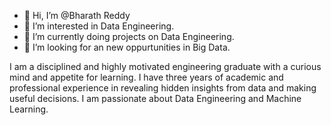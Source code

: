 - 👋 Hi, I’m @Bharath Reddy
- 👀 I’m interested in Data Engineering.
- 🌱 I’m currently doing projects on Data Engineering.
- 💞️ I’m looking for an new oppurtunities in Big Data.

I am a disciplined and highly motivated engineering graduate with a curious mind and appetite for learning. I have three years of academic and professional experience in revealing hidden insights from data and making useful decisions. I am passionate about Data Engineering and Machine Learning. 

<!---
Bharath1606/Bharath1606 is a ✨ special ✨ repository because its `README.md` (this file) appears on your GitHub profile.
You can click the Preview link to take a look at your changes.
--->
